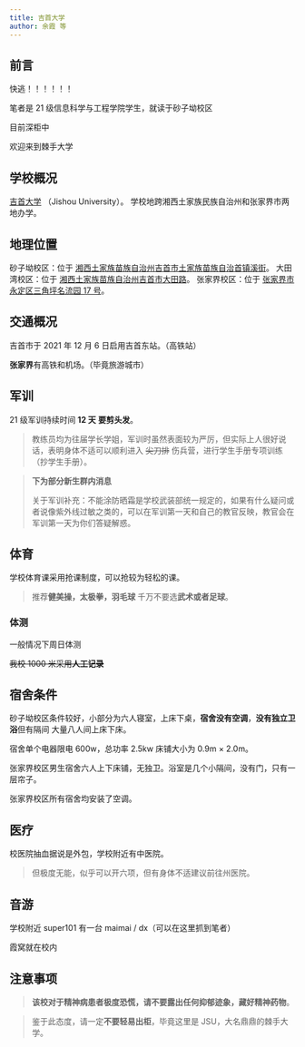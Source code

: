 ```yaml
---
title: 吉首大学
author: 余霞 等
---
```


## 前言

快逃！！！！！！

笔者是 21 级信息科学与工程学院学生，就读于砂子坳校区

目前深柜中

欢迎来到棘手大学

## 学校概况

[吉首大学](https://www.jsu.edu.cn/) （Jishou University）。
学校地跨湘西土家族民族自治州和张家界市两地办学。

## 地理位置

砂子坳校区：位于 [湘西土家族苗族自治州吉首市土家族苗族自治首镇溪街](https://amap.com/place/B0FFJ4RX3V)。
大田湾校区：位于 [湘西土家族苗族自治州吉首市大田路](https://amap.com/place/B02E70MEWO)。
张家界校区：位于 [张家界市永定区三角坪名流园 17 号](https://amap.com/place/B02E70MEWO)。

## 交通概况

吉首市于 2021 年 12 月 6 日启用吉首东站。（高铁站）

**张家界**有高铁和机场。（毕竟旅游城市）

## 军训

21 级军训持续时间 **12 天** **要剪头发**。

> 教练员均为往届学长学姐，军训时虽然表面较为严厉，但实际上人很好说话，表明身体不适可以顺利进入 ~~尖刀排~~ 伤兵营，进行学生手册专项训练（抄学生手册）。

> **下为部分新生群内消息**
>
> 关于军训补充：不能涂防晒霜是学校武装部统一规定的，如果有什么疑问或者说像紫外线过敏之类的，可以在军训第一天和自己的教官反映，教官会在军训第一天为你们答疑解惑。

## 体育

学校体育课采用抢课制度，可以抢较为轻松的课。
> 推荐**健美操，太极拳，羽毛球** 千万不要选**武术或者足球**。

### 体测

一般情况下周日体测

~~我校 1000 米采用**人工记录**~~

## 宿舍条件

砂子坳校区条件较好，小部分为六人寝室，上床下桌，**宿舍没有空调**，**没有独立卫浴**但有隔间 大量八人间上床下床。

宿舍单个电器限电 600w，总功率 2.5kw 床铺大小为 0.9m &times; 2.0m。

张家界校区男生宿舍六人上下床铺，无独卫。浴室是几个小隔间，没有门，只有一层帘子。

张家界校区所有宿舍均安装了空调。

## 医疗

校医院抽血据说是外包，学校附近有中医院。

> 但极度无能，似乎可以开六项，但有身体不适建议前往州医院。

## 音游

学校附近 super101 有一台 maimai / dx（可以在这里抓到笔者）

霞窝就在校内

## 注意事项

> **该校对于精神病患者极度恐慌，请不要露出任何抑郁迹象，藏好精神药物**。

> 鉴于此态度，请一定**不要轻易出柜**，毕竟这里是 JSU，大名鼎鼎的棘手大学。
